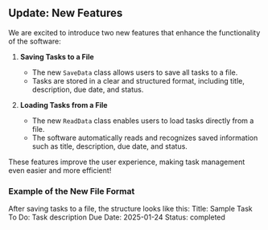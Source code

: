 ## Update: New Features 

We are excited to introduce two new features that enhance the functionality of the software:

1. **Saving Tasks to a File**
   - The new `SaveData` class allows users to save all tasks to a file.
   - Tasks are stored in a clear and structured format, including title, description, due date, and status.

2. **Loading Tasks from a File**
   - The new `ReadData` class enables users to load tasks directly from a file.
   - The software automatically reads and recognizes saved information such as title, description, due date, and status.

These features improve the user experience, making task management even easier and more efficient!

### Example of the New File Format
After saving tasks to a file, the structure looks like this:
Title: Sample Task To Do: Task description Due Date: 2025-01-24 Status: completed
